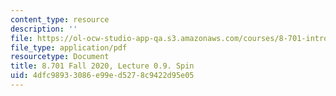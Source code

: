 ```yaml
---
content_type: resource
description: ''
file: https://ol-ocw-studio-app-qa.s3.amazonaws.com/courses/8-701-introduction-to-nuclear-and-particle-physics-fall-2020/4dfc98933086e99ed5278c9422d95e05_MIT8_701f20_lec0.9.pdf
file_type: application/pdf
resourcetype: Document
title: 8.701 Fall 2020, Lecture 0.9. Spin
uid: 4dfc9893-3086-e99e-d527-8c9422d95e05
---
```

